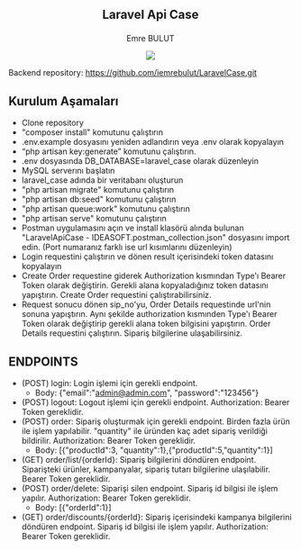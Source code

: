 ## <p align="center">Laravel Api Case</p>
<p align="center">Emre BULUT</p>

<p align="center"> 
    <img src="https://skillicons.dev/icons?i=php,laravel,mysql" />
</p>

Backend repository: https://github.com/iemrebulut/LaravelCase.git

## Kurulum Aşamaları

- Clone repository
- "composer install" komutunu çalıştırın
- .env.example dosyasını yeniden adlandırın veya .env olarak kopyalayın
- “php artisan key:generate” komutunu çalıştırın.
- .env dosyasında DB_DATABASE=laravel_case olarak düzenleyin
- MySQL serverını başlatın
- laravel_case adında bir veritabanı oluşturun
- "php artisan migrate" komutunu çalıştırın
- "php artisan db:seed" komutunu çalıştırın
- "php artisan queue:work" komutunu çalıştırın
- "php artisan serve" komutunu çalıştırın
- Postman uygulamasını açın ve install klasörü alında bulunan "LaravelApiCase - IDEASOFT.postman_collection.json" dosyasını import edin. (Port numaranız farklı ise url kısımlarını düzenleyin)
- Login requestini çalıştırın ve dönen result içerisindeki token datasını kopyalayın
- Create Order requestine giderek Authorization kısmından Type'ı Bearer Token olarak değiştirin. Gerekli alana kopyaladığınız token datasını yapıştırın. Create Order requestini çalıştırabilirsiniz.
- Request sonucu dönen sip_no'yu, Order Details requestinde url'nin sonuna yapıştırın. Aynı şekilde authorization kısmınden Type'ı Bearer Token olarak değiştirip gerekli alana token bilgisini yapıştırın. Order Details requestini çalıştırın. Sipariş bilgilerine ulaşabilirsiniz.

## ENDPOINTS

- (POST) login: Login işlemi için gerekli endpoint.
    - Body: {"email":"admin@admin.com", "password":"123456"}
- (POST) logout: Logout işlemi için gerekli endpoint. Authorization: Bearer Token gereklidir.
- (POST) order: Sipariş oluşturmak için gerekli endpoint. Birden fazla ürün ile işlem yapılabilir. "quantity" ile üründen kaç adet sipariş verildiği bildirilir. Authorization: Bearer Token gereklidir.
    - Body: [{"productId":3, "quantity":1},{"productId":5,"quantity":1}]
- (GET) order/list/{orderId}: Sipariş bilgilerini döndüren endpoint. Siparişteki ürünler, kampanyalar, sipariş tutarı bilgilerine ulaşılabilir. Bearer Token gereklidir.
- (POST) order/delete: Siparişi silen endpoint. Sipariş id bilgisi ile işlem yapılır. Authorization: Bearer Token gereklidir.
    - Body: [{"orderId":1}]
- (GET) order/discounts/{orderId}: Sipariş içerisindeki kampanya bilgilerini döndüren endpoint. Sipariş id bilgisi ile işlem yapılır. Authorization: Bearer Token gereklidir.

